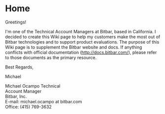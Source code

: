 # Home

Greetings!

I'm one of the Technical Account Managers at Bitbar, based in California. I decided to create this Wiki page to help my customers make the most out of Bitbar technologies and to support product evaluations. The purpose of this Wiki page is to supplement the Bitbar website and docs. If anything conflicts with official documentation (http://docs.bitbar.com/), please refer to those documents as the primary resource.

Best Regards,

Michael

Michael Ocampo Technical <br />
Account Manager <br />
Bitbar, Inc. <br />
E-mail: michael.ocampo at bitbar.com <br />
Office: (415) 769-3632 <br />

